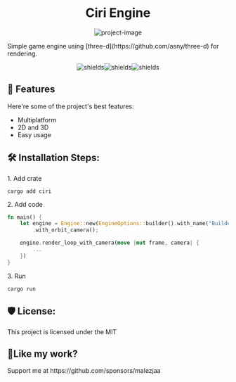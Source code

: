 <h1 align="center" id="title">Ciri Engine</h1>

<p align="center"><img src="https://socialify.git.ci/malezjaa/ciri/image?font=Inter&amp;issues=1&amp;language=1&amp;name=1&amp;owner=1&amp;pattern=Transparent&amp;pulls=1&amp;stargazers=1&amp;theme=Auto" alt="project-image"></p>

<p id="description">Simple game engine using [three-d](https://github.com/asny/three-d) for rendering.</p>

<p align="center"><img src="https://img.shields.io/github/sponsors/malezjaa" alt="shields"><img src="https://img.shields.io/github/issues/malezjaa/ciri" alt="shields"><img src="https://img.shields.io/github/issues-pr/malezjaa/ciri" alt="shields"></p>

<h2>🧐 Features</h2>

Here're some of the project's best features:

* Multiplatform
* 2D and 3D
* Easy usage

<h2>🛠️ Installation Steps:</h2>

<p>1. Add crate</p>

```
cargo add ciri
```

<p>2. Add code</p>

```rust
fn main() {
    let engine = Engine::new(EngineOptions::builder().with_name("Builder Example").build())
        .with_orbit_camera();

    engine.render_loop_with_camera(move |mut frame, camera| {
        ...
    })
}
```

<p>3. Run</p>

```
cargo run
```

<h2>🛡️ License:</h2>

This project is licensed under the MIT

<h2>💖Like my work?</h2>

<p>Support me at https://github.com/sponsors/malezjaa</p>